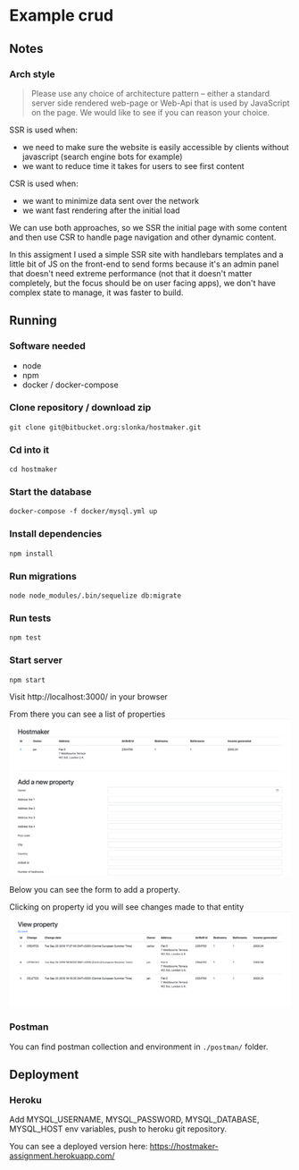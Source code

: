 # Example crud

## Notes

### Arch style

> Please use any choice of architecture pattern – either a standard server side rendered web-page or Web-Api that is used by JavaScript on the page.
> We would like to see if you can reason your choice.

SSR is used when:
- we need to make sure the website is easily accessible by clients without javascript (search engine bots for example)
- we want to reduce time it takes for users to see first content

CSR is used when:
- we want to minimize data sent over the network
- we want fast rendering after the initial load

We can use both approaches, so we SSR the initial page with some content and then use CSR to handle page navigation and other dynamic content.

In this assigment I used a simple SSR site with handlebars templates and a little bit of JS on the front-end to send forms because it's an admin panel that doesn't need extreme performance (not that it doesn't matter completely, but the focus should be on user facing apps), we don't have complex state to manage, it was faster to build.

## Running

### Software needed
- node
- npm
- docker / docker-compose

### Clone repository / download zip

```
git clone git@bitbucket.org:slonka/hostmaker.git
```

### Cd into it

```
cd hostmaker
```

### Start the database

```
docker-compose -f docker/mysql.yml up
```

### Install dependencies

```
npm install
```

### Run migrations

```
node node_modules/.bin/sequelize db:migrate
```

### Run tests

```
npm test
```

### Start server

```
npm start
```

Visit http://localhost:3000/ in your browser

From there you can see a list of properties ![index](./docs/screen1.png)

Below you can see the form to add a property.

Clicking on property id you will see changes made to that entity ![versions](./docs/screen2.png)

### Postman

You can find postman collection and environment in `./postman/` folder.

## Deployment

### Heroku

Add MYSQL_USERNAME, MYSQL_PASSWORD, MYSQL_DATABASE, MYSQL_HOST env variables, push to heroku git repository.

You can see a deployed version here: https://hostmaker-assignment.herokuapp.com/
